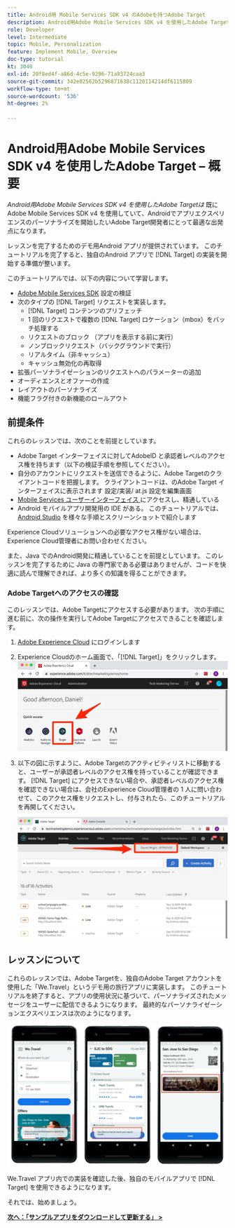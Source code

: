 ```yaml
---
title: Android用 Mobile Services SDK v4 のAdobeを持つAdobe Target
description: Android用Adobe Mobile Services SDK v4 を使用したAdobe Targetは、既にAndroid Mobile Services SDK v4 を使用していて、Adobe Targetでアプリエクスペリエンスのパーソナライズを開始したいAdobe開発者にとって最適な出発点になります。
role: Developer
level: Intermediate
topic: Mobile, Personalization
feature: Implement Mobile, Overview
doc-type: tutorial
kt: 3040
exl-id: 20f8ed4f-a86d-4c5e-9296-71a93724caa3
source-git-commit: 342e02562b5296871638c1120114214df6115809
workflow-type: tm+mt
source-wordcount: '536'
ht-degree: 2%

---
```


# Android用Adobe Mobile Services SDK v4 を使用したAdobe Target – 概要

_Android用Adobe Mobile Services SDK v4 を使用したAdobe Targetは_ 既にAdobe Mobile Services SDK v4 を使用していて、Androidでアプリエクスペリエンスのパーソナライズを開始したいAdobe Target開発者にとって最適な出発点になります。

レッスンを完了するためのデモ用Android アプリが提供されています。 このチュートリアルを完了すると、独自のAndroid アプリで [!DNL Target] の実装を開始する準備が整います。

このチュートリアルでは、以下の内容について学習します。

* [Adobe Mobile Services SDK](https://experienceleague.adobe.com/docs/mobile-services/android/getting-started-android/requirements.html?lang=ja) 設定の検証
* 次のタイプの [!DNL Target] リクエストを実装します。
   * [!DNL Target] コンテンツのプリフェッチ
   * 1 回のリクエストで複数の [!DNL Target] ロケーション（mbox）をバッチ処理する
   * リクエストのブロック （アプリを表示する前に実行）
   * ノンブロックリクエスト（バックグラウンドで実行）
   * リアルタイム（非キャッシュ）
   * キャッシュ無効化の再取得
* 拡張パーソナライゼーションのリクエストへのパラメーターの追加
* オーディエンスとオファーの作成
* レイアウトのパーソナライズ
* 機能フラグ付きの新機能のロールアウト

## 前提条件

これらのレッスンでは、次のことを前提としています。

* Adobe Target インターフェイスに対してAdobeID と承認者レベルのアクセス権を持ちます（以下の検証手順を参照してください）。
* 自分のアカウントにリクエストを送信できるように、Adobe Targetのクライアントコードを把握します。 クライアントコードは、のAdobe Target インターフェイスに表示されます   設定/実装/ at.js 設定を編集画面
* [Mobile Services ユーザーインターフェイス ](https://mobilemarketing.adobe.com/) にアクセスし、精通している
* Android モバイルアプリ開発用の IDE がある。 このチュートリアルでは、[Android Studio](https://developer.android.com/studio/install) を様々な手順とスクリーンショットで紹介します

Experience Cloudソリューションへの必要なアクセス権がない場合は、Experience Cloud管理者にお問い合わせください。

また、Java でのAndroid開発に精通していることを前提としています。 このレッスンを完了するために Java の専門家である必要はありませんが、コードを快適に読んで理解できれば、より多くの知識を得ることができます。

### Adobe Targetへのアクセスの確認

このレッスンでは、Adobe Targetにアクセスする必要があります。 次の手順に進む前に、次の操作を実行してAdobe Targetにアクセスできることを確認します。

1. [Adobe Experience Cloud](https://experience.adobe.com/) にログインします
1. Experience Cloudのホーム画面で、「[!DNL Target]」をクリックします。
   ![Experience Cloud ホーム画面 ](assets/aec_homeScreen_clickTarget.png)
1. 以下の図に示すように、Adobe Targetのアクティビティリストに移動すると、ユーザーが承認者レベルのアクセス権を持っていることが確認できます。 [!DNL Target] にアクセスできない場合や、承認者レベルのアクセス権を確認できない場合は、会社のExperience Cloud管理者の 1 人に問い合わせて、このアクセス権をリクエストし、付与されたら、このチュートリアルを再開してください。

   ![AdobeUI](assets/targetUI_approver.png)

## レッスンについて

これらのレッスンでは、Adobe Targetを、独自のAdobe Target アカウントを使用した「We.Travel」というデモ用の旅行アプリに実装します。 このチュートリアルを終了すると、アプリの使用状況に基づいて、パーソナライズされたメッセージをユーザーに配信できるようになります。 最終的なパーソナライゼーションエクスペリエンスは次のようになります。

![We.Travel アプリの最終版 ](assets/overview_final_result.jpg)

We.Travel アプリ内での実装を確認した後、独自のモバイルアプリで [!DNL Target] を使用できるようになります。

それでは、始めましょう。

**[次へ：「サンプルアプリをダウンロードして更新する」 >](download-and-update-the-sample-app.md)**
